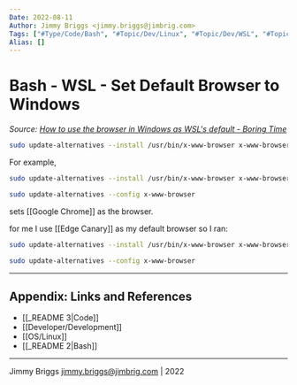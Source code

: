 ```yaml
---
Date: 2022-08-11
Author: Jimmy Briggs <jimmy.briggs@jimbrig.com>
Tags: ["#Type/Code/Bash", "#Topic/Dev/Linux", "#Topic/Dev/WSL", "#Topic/Dev/HowTo"]
Alias: []
---
```


# Bash - WSL - Set Default Browser to Windows

*Source: [How to use the browser in Windows as WSL's default - Boring Time](https://akimon658.github.io/en/p/2021/wsl-default-browser/)*

```bash
sudo update-alternatives --install /usr/bin/x-www-browser x-www-browser path/to/browser priority
```

For example,

```bash
sudo update-alternatives --install /usr/bin/x-www-browser x-www-browser /mnt/c/Program\ Files/Google/Chrome/Application/chrome.exe 1

sudo update-alternatives --config x-www-browser
```

sets [[Google Chrome]] as the browser.

for me I use [[Edge Canary]] as my default browser so I ran:

```bash
sudo update-alternatives --install /usr/bin/x-www-browser x-www-browser /mnt/c/users/jimmy/appdata/local/microsoft/edge\ sxs/application/msedge.exe 1

sudo update-alternatives --config x-www-browser
```

***

## Appendix: Links and References

- [[_README 3|Code]]
- [[Developer/Development]]
- [[OS/Linux]]
- [[_README 2|Bash]]

***

Jimmy Briggs <jimmy.briggs@jimbrig.com> | 2022